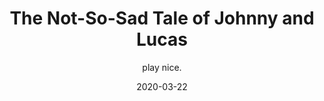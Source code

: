 ---
#NOTES: don't use "#" or ":" those mess with the code
# What is the name of the episode?
title: The Not-So-Sad Tale of Johnny and Lucas
# What is the subtotitle of the episode? this will show up in the
subtitle: play nice.

# NO CHANGE don't change this 
#VVVVVVVVVVVVVVVVVVVVVVVVVVVVVVVVVVVVVVVVVVVVVVV
layout: default
comments: true

# Add +1 to the latest episode. This controls where in the grid the episode will show up
#e.g if the latest episode is number 8, this episode should be number 9
modal-id: 6
# Creation date
date: 2020-03-22
#main image. image should go in img/portfolio
img: sad.png
#thumbnail image. image should go in img/portfolio
thumbnail: sad-thumbnail.png
#description of the image when hoving over, useful to the visually impaired
alt:
#date that will be displayed
project-date: Apr 2020
#who participated?
guests: Browder - Sonia - Dan - Paul 
#noir, sci-fi and such
genre: Drama

description: This week on The Offer, join Ben Browder Thompson, Sonia Zhang and Paul as they weave a story of a friendship tested, relationships dashed, binging spiritual retreats, and more.Also big thanks to Dan Richard Fister who both mixed the episode and provided beautiful synth and sound effects.

#link to the individual episodes in each platform
spoti-link: https://open.spotify.com/episode/71JfZzm1QB9L4kVvkwjF3J
apple-link: https://podcasts.apple.com/us/podcast/un-structured-play-the-offer-episode-5/id1501625817?i=1000470556441
tunein-link: https://tunein.com/podcasts/Comedy-Podcasts/The-Offer-p1300957/?topicId=141042494
switcher-link: https://www.stitcher.com/podcast/the-offer-an-improv-podcast/e/68585020

---